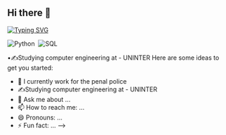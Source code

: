 ## Hi there 👋
<a href="https://git.io/typing-svg"><img src="https://readme-typing-svg.herokuapp.com?font=Fira+Code&weight=500&size=27&pause=1000&color=0800F7&width=435&lines=Hello;My+name+is+Paulo+Afonso;I'm+26+years+old;I'm+from+Brazil;Data+scientist;Be+welcome" alt="Typing SVG" /></a>

![Python](https://img.shields.io/badge/Python-3776AB?style=for-the-badge&logo=python&logoColor=white)&nbsp; ![SQL](https://img.shields.io/badge/-SQL-0D1117?style=for-the-badge&logo=sql&labelColor=0D1117)&nbsp; 

•✍️Studying computer engineering at - UNINTER
Here are some ideas to get you started:
 
 
- 👮 I currently work for the penal police
- ✍️Studying computer engineering at - UNINTER
- 💬 Ask me about ...
- 📫 How to reach me: ...
- 😄 Pronouns: ...
- ⚡ Fun fact: ...
-->
